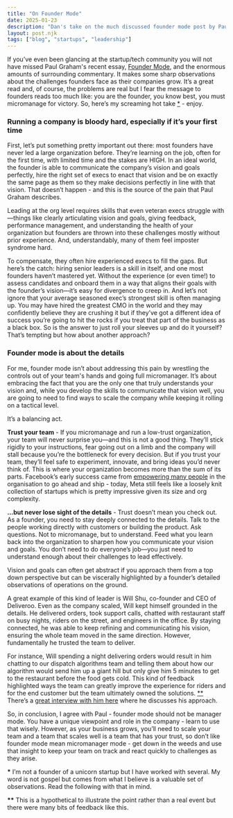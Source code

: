 ```yaml
---
title: "On Founder Mode"
date: 2025-01-23
description: "Dan's take on the much discussed founder mode post by Paul Graham"
layout: post.njk
tags: ["blog", "startups", "leadership"]
---
```

If you’ve even been glancing at the startup/tech community you will not have missed Paul Graham's recent essay, [Founder Mode](https://paulgraham.com/foundermode.html), and the enormous amounts of surrounding commentary. It makes some sharp observations about the challenges founders face as their companies grow. It’s a great read and, of course, the problems are real but I fear the message to founders reads too much like: you are the founder, you know best, you must micromanage for victory. So, here’s my screaming hot take <a href="#founder-note1">*</a> - enjoy.

### Running a company is bloody hard, especially if it’s your first time

First, let’s put something pretty important out there: most founders have never led a large organization before. They’re learning on the job, often for the first time, with limited time and the stakes are HIGH. In an ideal world, the founder is able to communicate the company’s vision and goals perfectly, hire the right set of execs to enact that vision and be on exactly the same page as them so they make decisions perfectly in line with that vision.  That doesn’t happen - and this is the source of the pain that Paul Graham describes.

Leading at the org level requires skills that even veteran execs struggle with—things like clearly articulating vision and goals, giving feedback, performance management, and understanding the health of your organization but founders are thrown into these challenges mostly without prior experience. And, understandably, many of them feel imposter syndrome hard.

To compensate, they often hire experienced execs to fill the gaps. But here’s the catch: hiring senior leaders is a skill in itself, and one most founders haven’t mastered yet. Without the experience (or even time!) to assess candidates and onboard them in a way that aligns their goals with the founder’s vision—it’s easy for divergence to creep in. And let’s not ignore that your average seasoned exec’s strongest skill is often managing up.  You may have hired the greatest CMO in the world and they may confidently believe they are crushing it but if they’ve got a different idea of success you’re going to hit the rocks if you treat that part of the business as a black box. So is the answer to just roll your sleeves up and do it yourself? That’s tempting but how about another approach?

### Founder mode is about the details

For me, founder mode isn’t about addressing this pain by wrestling the controls out of your team's hands and going full micromanager. It’s about embracing the fact that you are the only one that truly understands your vision and, while you develop the skills to communicate that vision well, you are going to need to find ways to scale the company while keeping it rolling on a tactical level. 

It’s a balancing act.

**Trust your team** - If you micromanage and run a low-trust organization, your team will never surprise you—and this is not a good thing. They’ll stick rigidly to your instructions, fear going out on a limb and the company will stall because you’re the bottleneck for every decision. But if you trust your team, they’ll feel safe to experiment, innovate, and bring ideas you’d never think of. This is where your organization becomes more than the sum of its parts. Facebook’s early success came from [empowering many people](https://panmore.com/facebook-inc-organizational-culture-characteristics-analysis?utm_source=chatgpt.com) in the organisation to go ahead and ship - today, Meta still feels like a loosely knit collection of startups which is pretty impressive given its size and org complexity.

**…but never lose sight of the details** - Trust doesn’t mean you check out. As a founder, you need to stay deeply connected to the details. Talk to the people working directly with customers or building the product. Ask questions. Not to micromanage, but to understand. Feed what you learn back into the organization to sharpen how you communicate your vision and goals. You don’t need to do everyone’s job—you just need to understand enough about their challenges to lead effectively.

Vision and goals can often get abstract if you approach them from a top down perspective but can be viscerally highlighted by a founder’s detailed observations of operations on the ground.

A great example of this kind of leader is Will Shu, co-founder and CEO of Deliveroo. Even as the company scaled, Will kept himself grounded in the details. He delivered orders, took support calls, chatted with restaurant staff on busy nights, riders on the street, and engineers in the office. By staying connected, he was able to keep refining and communicating his vision, ensuring the whole team moved in the same direction.  However, fundamentally he trusted the team to deliver.

For instance, Will spending a night delivering orders would result in him chatting to our dispatch algorithms team and telling them about how our algorithm would send him up a giant hill but only give him 5 minutes to get to the restaurant before the food gets cold.  This kind of feedback highlighted ways the team can greatly improve the experience for riders and for the end customer but the team ultimately owned the solutions. <a href="#founder-note2">**</a>  There’s a [great interview with him here](https://open.spotify.com/episode/5GhyBGyhK8LPuwdW4z40E2) where he discusses his approach.

So, in conclusion, I agree with Paul - founder mode should not be manager mode.  You have a unique viewpoint and role in the company - learn to use that wisely.  However, as your business grows, you’ll need to scale your team and a team that scales well is a team that has your trust, so don’t like founder mode mean micromanager mode - get down in the weeds and use that insight to keep your team on track and react quickly to challenges as they arise.

<span id="founder-note1"><strong>*</strong></span> I’m not a founder of a unicorn startup but I have worked with several. My word is not gospel but comes from what I believe is a valuable set of observations.  Read the following with that in mind.

<span id="founder-note2"><strong>**</strong></span> This is a hypothetical to illustrate the point rather than a real event but there were many bits of feedback like this.
